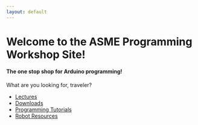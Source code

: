 ```yaml
---
layout: default
---
```


# [](#header-1)Welcome to the ASME Programming Workshop Site!

#### [](#header-4)The one stop shop for Arduino programming!
What are you looking for, traveler?

* [Lectures](pages/Lectures.md)
* [Downloads](pages/Downloads.md)
* [Programming Tutorials](pages/Programming_Tutorials.md)
* [Robot Resources](pages/Robot_Resources.md)
